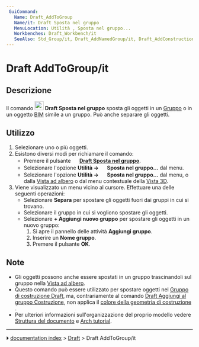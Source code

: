 ```yaml
---
 GuiCommand:
   Name: Draft_AddToGroup
   Name/it: Draft Sposta nel gruppo
   MenuLocation: Utilità , Sposta nel gruppo...
   Workbenches: Draft_Workbench/it
   SeeAlso: Std_Group/it, Draft_AddNamedGroup/it, Draft_AddConstruction/it, Draft_AutoGroup/it
---
```


# Draft AddToGroup/it



## Descrizione

Il comando <img alt="" src=images/Draft_AddToGroup.svg  style="width:24px;"> **Draft Sposta nel gruppo** sposta gli oggetti in un [Gruppo](Std_Group/it.md) o in un oggetto [BIM](BIM_Workbench/it.md) simile a un gruppo. Può anche separare gli oggetti.



## Utilizzo

1.  Selezionare uno o più oggetti.
2.  Esistono diversi modi per richiamare il comando:
    -   Premere il pulsante **<img src="images/Draft_AddToGroup.svg" width=16px> [Draft Sposta nel gruppo](Draft_AddToGroup/it.md)**.
    -   Selezionare l\'opzione **Utilità → <img src="images/Draft_AddToGroup.svg" width=16px> Sposta nel gruppo...** dal menu.
    -   Selezionare l\'opzione **Utilità → <img src="images/Draft_AddToGroup.svg" width=16px> Sposta nel gruppo...** dal menu, o dalla [Vista ad albero](Tree_view/it.md) o dal menu contestuale della [Vista 3D](3D_view/it.md).
3.  Viene visualizzato un menu vicino al cursore. Effettuare una delle seguenti operazioni:
    -   Selezionare **Separa** per spostare gli oggetti fuori dai gruppi in cui si trovano.
    -   Selezionare il gruppo in cui si vogliono spostare gli oggetti.
    -   Selezionare **+ Aggiungi nuovo gruppo** per spostare gli oggetti in un nuovo gruppo:
        1.  Si apre il pannello delle attività **Aggiungi gruppo**.
        2.  Inserire un **Nome gruppo**.
        3.  Premere il pulsante **OK**.



## Note

-   Gli oggetti possono anche essere spostati in un gruppo trascinandoli sul gruppo nella [Vista ad albero](Tree_view/it.md).
-   Questo comando può essere utilizzato per spostare oggetti nel [Gruppo di costruzione Draft](Draft_ToggleConstructionMode/it.md), ma, contrariamente al comando [Draft Aggiungi al gruppo Costruzione](Draft_AddConstruction/it.md), non applica il [colore della geometria di costruzione ](Draft_ToggleConstructionMode/it#Preferenze.md).
-   Per ulteriori informazioni sull\'organizzazione del proprio modello vedere [Struttura del documento](Document_structure/it.md) e [Arch tutorial](Arch_tutorial/it#Organizzare_il_modello.md).



---
⏵ [documentation index](../README.md) > [Draft](Draft_Workbench.md) > Draft AddToGroup/it

